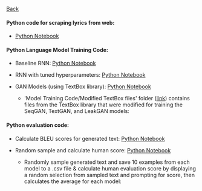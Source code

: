 [Back](/)

#### Python code for scraping lyrics from web: 
- <a href="/Data Collection Code/WebScraping_SongLyrics.ipynb">Python Notebook</a>


#### Python Language Model Training Code:
- Baseline RNN: <a href="/Model Training Code/Baseline_RNN.ipynb">Python Notebook</a>
	
- RNN with tuned hyperparameters: <a href="/Model Training Code/RNN.ipynb">Python Notebook</a>
	
- GAN Models (using TextBox library): <a href="/Model Training Code/GANs_with_Textbox_lib.ipynb">Python Notebook</a>
 	
	- 'Model Training Code/Modified TextBox files' folder (<a href="https://github.com/zstrathe/zstrathe.github.io/tree/master/code/cis732/Python%20Code/Model%20Training%20Code/Modified%20TextBox%20files">link</a>) contains files from the TextBox library that were modified for training the SeqGAN, TextGAN, and LeakGAN models: 


#### Python evaluation code:
- Calculate BLEU scores for generated text: <a href="/Text Sampling and Evaluation Code/bleu_evaluation.ipynb">Python Notebook</a>

- Random sample and calculate human score: <a href="/Text Sampling and Evaluation Code/select_and_evaluate.ipynb">Python Notebook</a>
	- Randomly sample generated text and save 10 examples from each model to a .csv file & calculate human evaluation score by displaying a random selection from sampled text and prompting for score, then calculates the average for each model:
	 

